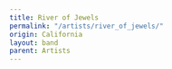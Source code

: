 ```yaml
---
title: River of Jewels
permalink: "/artists/river_of_jewels/"
origin: California
layout: band
parent: Artists
---
```


